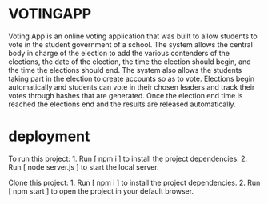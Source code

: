 # VOTINGAPP
Voting App is an online voting application that was built to allow students to vote in the student government of a school. The system allows the central body in charge of the election to add the various contenders of the elections, the date of the election, the time the election should begin, and the time the elections should end. The system also allows the students taking part in the election to create accounts so as to vote. Elections begin automatically and students can vote in their chosen leaders and track their votes through hashes that are generated. Once the election end time is reached the elections end and the results are released automatically.


# deployment
To run this project: 1. Run [ npm i ] to install the project dependencies. 2. Run [ node server.js ] to start the local server.

Clone this project: 1. Run [ npm i ] to install the project dependencies. 2. Run [ npm start ] to open the project in your default browser.
